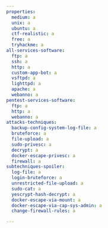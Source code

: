 ```yaml
---
properties:
  medium: a
  unix: a
  ubuntu: a
  ctf-realistic: a
  free: a
  tryhackme: a
all-services-software:
  ftp: a
  ssh: a
  http: a
  custom-app-bot: a
  vsftpd: a
  lighttpd: a
  apache: a
  webanno: a
pentest-services-software:
  ftp: a
  http: a
  webanno: a
attacks-techniques:
  backup-config-system-log-file: a
  bruteforce: a
  file-upload: a
  sudo-privesc: a
  decrypt: a
  docker-escape-privesc: a
  firewall: a
subtechniques-spoiler:
  log-file: a
  login-bruteforce: a
  unrestricted-file-upload: a
  sudo-cat: a
  yescrypt-hash-decrypt: a
  docker-escape-via-mount: a
  docker-escape-via-cap-sys-admin: a
  change-firewall-rules: a

---
```

